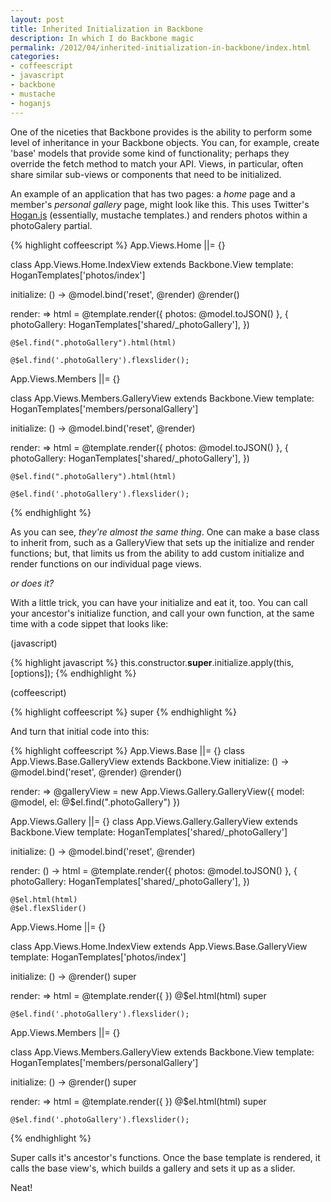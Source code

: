 ```yaml
---
layout: post
title: Inherited Initialization in Backbone
description: In which I do Backbone magic
permalink: /2012/04/inherited-initialization-in-backbone/index.html
categories:
- coffeescript
- javascript
- backbone
- mustache
- hoganjs
---
```


One of the niceties that Backbone provides is the ability to perform some level
of inheritance in your Backbone objects. You can, for example, create 'base'
models that provide some kind of functionality; perhaps they override the fetch
method to match your API. Views, in particular, often share similar sub-views
or components that need to be initialized. 

An example of an application that has two pages: a *home* page and a member's
*personal gallery* page, might look like this. This uses Twitter's
[Hogan.js](http://twitter.github.com/hogan.js/) (essentially, mustache templates.)
and renders photos within a photoGalery partial.

{% highlight coffeescript %}
App.Views.Home ||= {}

class App.Views.Home.IndexView extends Backbone.View
  template: HoganTemplates['photos/index']

  initialize: () ->
    @model.bind('reset', @render)
    @render()

  render: =>
    html = @template.render({ photos: @model.toJSON() }, { 
      photoGallery: HoganTemplates['shared/_photoGallery'],
    })

    @$el.find(".photoGallery").html(html)

    @$el.find('.photoGallery').flexslider();

App.Views.Members ||= {}

class App.Views.Members.GalleryView extends Backbone.View
  template: HoganTemplates['members/personalGallery']

  initialize: () ->
    @model.bind('reset', @render)

  render: =>
    html = @template.render({ photos: @model.toJSON() }, { 
      photoGallery: HoganTemplates['shared/_photoGallery'],
    })

    @$el.find(".photoGallery").html(html)

    @$el.find('.photoGallery').flexslider();
{% endhighlight %}

As you can see, *they're almost the same thing*. One can make a base class
to inherit from, such as a GalleryView that sets up the initialize and render
functions; but, that limits us from the ability to add custom initialize and
render functions on our individual page views.

*or does it?*

With a little trick, you can have your initialize and eat it, too. You can
call your ancestor's initialize function, and call your own function, at the
same time with a code sippet that looks like:

(javascript)

{% highlight javascript %}
this.constructor.__super__.initialize.apply(this, [options]);
{% endhighlight %}

(coffeescript)

{% highlight coffeescript %}
super
{% endhighlight %}

And turn that initial code into this:

{% highlight coffeescript %}
App.Views.Base ||= {}
class App.Views.Base.GalleryView extends Backbone.View
  initialize: () ->
    @model.bind('reset', @render)
    @render()

  render: =>
    @galleryView = new App.Views.Gallery.GalleryView({ model: @model, el: @$el.find(".photoGallery") })

App.Views.Gallery ||= {}
class App.Views.Gallery.GalleryView extends Backbone.View
  template: HoganTemplates['shared/_photoGallery']

  initialize: () ->
    @model.bind('reset', @render)

  render: () ->
    html = @template.render({ photos: @model.toJSON() }, { 
      photoGallery: HoganTemplates['shared/_photoGallery'],
    })

    @$el.html(html)
    @$el.flexSlider()

App.Views.Home ||= {}

class App.Views.Home.IndexView extends App.Views.Base.GalleryView
  template: HoganTemplates['photos/index']

  initialize: () ->
    @render()
    super

  render: =>
    html = @template.render({ })
    @$el.html(html)
    super

    @$el.find('.photoGallery').flexslider();


App.Views.Members ||= {}

class App.Views.Members.GalleryView extends Backbone.View
  template: HoganTemplates['members/personalGallery']

  initialize: () ->
    @render()
    super

  render: =>
    html = @template.render({ })
    @$el.html(html)
    super

    @$el.find('.photoGallery').flexslider();
{% endhighlight %}

Super calls it's ancestor's functions. Once the base template is rendered,
it calls the base view's, which builds a gallery and sets it up as a slider.

Neat!
